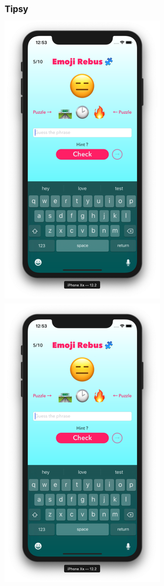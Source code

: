 # Tipsy

<p align="center">
  <img src="https://github.com/marlonjames71/Emoji-Rebus/blob/master/Screen%20Shot%202019-07-18%20at%2012.53.23%20AM.png?raw=true">
</p>

<p align="center">
  <img src="https://github.com/marlonjames71/Emoji-Rebus/blob/master/Screen%20Shot%202019-07-18%20at%2012.53.23%20AM.png?raw=true">
</p>
